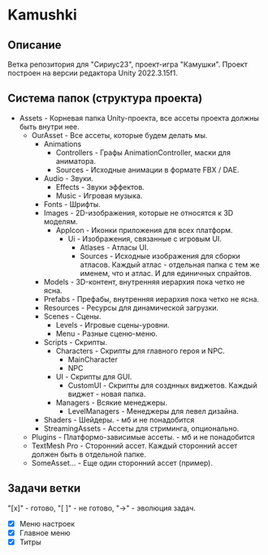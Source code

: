 # Kamushki

## Описание
Ветка репозитория для "Сириус23", проект-игра "Камушки".
Проект построен на версии редактора Unity 2022.3.15f1.

## Система папок (структура проекта)
- Assets - Корневая папка Unity-проекта, все ассеты проекта должны быть внутри нее.
    - OurAsset - Все ассеты, которые будем делать мы.
        - Animations
            - Controllers - Графы AnimationController, маски для аниматора.
            - Sources - Исходные анимации в формате FBX / DAE.
        - Audio - Звуки.
            - Effects - Звуки эффектов.
            - Music - Игровая музыка.
        - Fonts - Шрифты.
        - Images - 2D-изображения, которые не относятся к 3D моделям.
            - AppIcon - Иконки приложения для всех платформ.
                - Ui - Изображения, связанные с игровым UI.
                    - Atlases - Атласы UI.
                    - Sources - Исходные изображения для сборки атласов. Каждый атлас - отдельная папка с тем же именем, что и атлас. И для единичных спрайтов.
        - Models - 3D-контент, внутренняя иерархия пока четко не ясна.
        - Prefabs - Префабы, внутренняя иерархия пока четко не ясна.
        - Resources - Ресурсы для динамической загрузки.
        - Scenes - Сцены.
            - Levels - Игровые сцены-уровни.
            - Menu - Разные сценю-меню.
        - Scripts - Скрипты.
            - Characters - Скрипты для главного героя и NPC.
                - MainCharacter
                - NPC
            - UI - Скрипты для GUI.
                - CustomUI - Скрипты для созднных виджетов. Каждый виджет - новая папка.
            - Managers - Всякие менеджеры. 
                - LevelManagers - Менеджеры для левел дизайна.
        - Shaders - Шейдеры. - мб и не понадобится
        - StreamingAssets - Ассеты для стриминга, опционально.
    - Plugins - Платформо-зависимые ассеты. - мб и не понадобится
    - TextMesh Pro - Сторонний ассет. Каждый сторонний ассет должен быть в отдельной папке.
    - SomeAsset... - Еще один сторонний ассет (пример).

## Задачи ветки
"[x]" - готово, "[ ]" - не готово, "->" - эволюция задач.
- [x] Меню настроек
- [x] Главное меню
- [x] Титры

